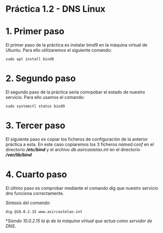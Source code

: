 # Práctica 1.2 - DNS Linux

# 1. Primer paso

El primer paso de la práctica es instalar bind9 en la máquina virtual de Ubuntu. Para ello utilizaremos el siguiente comando:

~~~
sudo apt install bind9
~~~

# 2. Segundo paso

El segundo paso de la práctica sería comrpobar el estado de nuestro servicio. Para ello usamos el comando:

~~~
sudo systemctl status bind9
~~~

# 3. Tercer paso

El siguiente paso es copiar los ficheros de configuración de la anterior práctica a esta. En este caso copiaremos los 3 ficheros *named.conf* en el directorio ***/etc/bind*** y el archivo *db.asircastelao.int* en el directorio ***/var/lib/bind***

# 4. Cuarto paso

El último paso es comprobar mediante el comando dig que nuestro servicio dns funciona correctamente.

_Sintaxis del comando:_

~~~
dig @10.0.2.15 www.asircastelao.int
~~~

**Siendo 10.0.2.15 la ip de la máquina virtual que actua como servidor de DNS.*